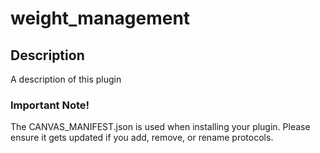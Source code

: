 weight_management
=================

## Description

A description of this plugin

### Important Note!

The CANVAS_MANIFEST.json is used when installing your plugin. Please ensure it
gets updated if you add, remove, or rename protocols.
